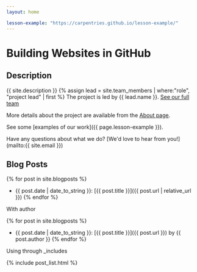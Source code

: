 ```yaml
---
layout: home

lesson-example: "https://carpentries.github.io/lesson-example/"
---
```


# Building Websites in GitHub

## Description
{{ site.description }}
{% assign lead = site.team_members | where:"role", "project lead" | first %}
The project is led by {{ lead.name }}.
[See our full team](about#team)

More details about the project are available from the [About page](about).

See some [examples of our work]({{ page.lesson-example }}).

Have any questions about what we do? [We'd love to hear from you!](mailto:{{ site.email }})

## Blog Posts

{% for post in site.blogposts %}
- {{ post.date | date_to_string }}: [{{ post.title }}]({{ post.url | relative_url }})
{% endfor %}

With author

{% for post in site.blogposts %}
- {{ post.date | date_to_string }}: [{{ post.title }}]({{ post.url }}) by {{ post.author }}
{% endfor %}

Using through _includes

{% include post_list.html %}
